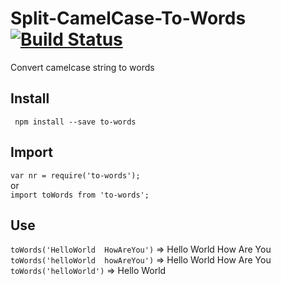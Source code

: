 # Split-CamelCase-To-Words [![Build Status](https://travis-ci.org/NandishSolanki/ToWords.svg?branch=master)](https://travis-ci.org/NandishSolanki/ToWords)
Convert camelcase string to words

## Install
``` npm install --save to-words```

## Import
``` var nr = require('to-words'); ``` 
<br/> or <br/>
``` import toWords from 'to-words'; ```

## Use

``` toWords('HelloWorld  HowAreYou') ``` => Hello World How Are You
<br/>
``` toWords('helloWorld  howAreYou') ``` => Hello World How Are You
<br/>
``` toWords('helloWorld') ``` => Hello World
